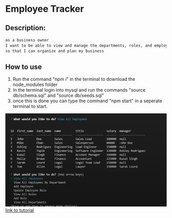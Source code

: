 # Employee Tracker

## Description:

```md
as a business owner
I want to be able to view and manage the departments, roles, and employees in my company
so that I can organize and plan my business
```
## How to use

1. Run the command "npm i" in the terminal to download the node_modules folder
2. In the terminal login into mysql and run the commands "source db/schema.sql" and "source db/seeds.sql"
3. once this is done you can type the command "npm start" in a seperate terminal to start.

![image of program](./Develop/assets/Capture.PNG)
[link to tutorial](https://youtu.be/faZiSZRR9NA)




